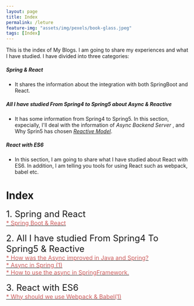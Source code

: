```yaml
---
layout: page
title: Index
permalink: /leture
feature-img: "assets/img/pexels/book-glass.jpeg"
tags: [Index]
---
```


This is the index of My Blogs. I am going to share my experiences and what I have studied. I have divided into three categories: 

##### Spring & React    

* It shares the information about the integration with both SpringBoot and React.

##### All I have studied From Spring4 to Spring5 about Async & Reactive 

* It has some information from Spring4 to Spring5. In this section, expecially, I'll deal with the information of *Async Backend Server* , and Why Sprin5 has chosen [*Reactive Model*](http://www.reactive-streams.org/).

##### React with ES6       
* In this section, I am going to share what I have studied about React with ES6. In addition, I am telling you tools for using React such as webpack, babel etc.

# Index

<div><font size="5" >1. Spring and React</font>
  <br/>
  <a href="/2017/12/29/My-First-Blog.html" >
    <font size="3" color="#CD5C5C">* Spring Boot & React</font>
  </a>
</div>

<br/>
<div><font size="5" >2. All I have studied From Spring4 To Spring5 & Reactive</font>
  <br/>
  <a href="/2018/01/03/third.html" >
    <font size="3" color="#CD5C5C">* How was the Async improved in Java and Spring?</font>
  </a><br/>
  <a href="/2018/01/06/forth.html" >
    <font size="3" color="#CD5C5C">* Async in Spring (1)</font>
  </a><br/>
  <a href="/2018/01/06/forth.html" >
    <font size="3" color="#CD5C5C">* How to use the async in SpringFramework.</font>
  </a>  
</div>

<br/>
<div><font size="5" >3. React with ES6</font>
  <br/>
  <a href="/2017/12/30/second.html" >
    <font size="3" color="#CD5C5C">* Why should we use Webpack & Babel(1)</font>
  </a>
</div>
<br/>
  